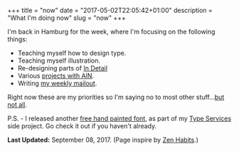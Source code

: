 +++
title = "now"
date = "2017-05-02T22:05:42+01:00"
description = "What I'm doing now"
slug = "now"
+++

I'm back in Hamburg for the week, where I'm focusing on the following things:

- Teaching myself how to design type.
- Teaching myself illustration.
- Re-designing parts of [In Detail](https://indtl.com/)
- Various [projects with AIN](https://www.angelinvestmentnetwork.co.uk/office-space).
- Writing [my weekly mailout](https://www.harrycresswell.com/newsletter/).

Right now these are my priorities so I'm saying no to most other stuff...[but not all](https://www.harrycresswell.com/contact/).

P.S. - I released another [free hand painted font](https://gum.co/risque), as part of my [Type Services](https://typeservices.co/) side project. Go check it out if you haven't already.

**Last Updated:** September 08, 2017. (Page inspire by [Zen Habits](https://zenhabits.net/now/).)
